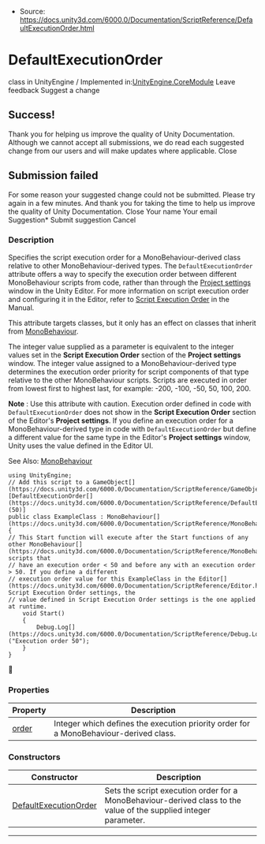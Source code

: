 * Source: https://docs.unity3d.com/6000.0/Documentation/ScriptReference/DefaultExecutionOrder.html

# DefaultExecutionOrder
class in UnityEngine
/
Implemented in:[UnityEngine.CoreModule](https://docs.unity3d.com/6000.0/Documentation/ScriptReference/UnityEngine.CoreModule.html)
Leave feedback
Suggest a change
## Success!
Thank you for helping us improve the quality of Unity Documentation. Although we cannot accept all submissions, we do read each suggested change from our users and will make updates where applicable.
Close
## Submission failed
For some reason your suggested change could not be submitted. Please <a>try again</a> in a few minutes. And thank you for taking the time to help us improve the quality of Unity Documentation.
Close
Your name Your email Suggestion* Submit suggestion
Cancel
### Description
Specifies the script execution order for a MonoBehaviour-derived class relative to other MonoBehaviour-derived types.
The `DefaultExecutionOrder` attribute offers a way to specify the execution order between different MonoBehaviour scripts from code, rather than through the [Project settings](https://docs.unity3d.com/6000.0/Documentation/Manual/comp-ManagerGroup.html) window in the Unity Editor. For more information on script execution order and configuring it in the Editor, refer to [Script Execution Order](https://docs.unity3d.com/6000.0/Documentation/Manual/class-MonoManager.html) in the Manual.  
  
This attribute targets classes, but it only has an effect on classes that inherit from [MonoBehaviour](https://docs.unity3d.com/6000.0/Documentation/ScriptReference/MonoBehaviour.html).  
  
The integer value supplied as a parameter is equivalent to the integer values set in the **Script Execution Order** section of the **Project settings** window. The integer value assigned to a MonoBehaviour-derived type determines the execution order priority for script components of that type relative to the other MonoBehaviour scripts. Scripts are executed in order from lowest first to highest last, for example: -200, -100, -50, 50, 100, 200.  
  
**Note** : Use this attribute with caution. Execution order defined in code with `DefaultExecutionOrder` does not show in the **Script Execution Order** section of the Editor's **Project settings**. If you define an execution order for a MonoBehaviour-derived type in code with `DefaultExecutionOrder` but define a different value for the same type in the Editor's **Project settings** window, Unity uses the value defined in the Editor UI.  
  
See Also: [MonoBehaviour](https://docs.unity3d.com/6000.0/Documentation/ScriptReference/MonoBehaviour.html)
```
using UnityEngine;
// Add this script to a GameObject[](https://docs.unity3d.com/6000.0/Documentation/ScriptReference/GameObject.html)
[DefaultExecutionOrder[](https://docs.unity3d.com/6000.0/Documentation/ScriptReference/DefaultExecutionOrder.html)(50)]
public class ExampleClass : MonoBehaviour[](https://docs.unity3d.com/6000.0/Documentation/ScriptReference/MonoBehaviour.html)
{
// This Start function will execute after the Start functions of any other MonoBehaviour[](https://docs.unity3d.com/6000.0/Documentation/ScriptReference/MonoBehaviour.html) scripts that
// have an execution order < 50 and before any with an execution order > 50. If you define a different
// execution order value for this ExampleClass in the Editor[](https://docs.unity3d.com/6000.0/Documentation/ScriptReference/Editor.html)'s Script Execution Order settings, the
// value defined in Script Execution Order settings is the one applied at runtime.
    void Start()
    {
        Debug.Log[](https://docs.unity3d.com/6000.0/Documentation/ScriptReference/Debug.Log.html)("Execution order 50");
    }
}

```

### Properties
Property | Description  
---|---  
[order](https://docs.unity3d.com/6000.0/Documentation/ScriptReference/DefaultExecutionOrder-order.html) | Integer which defines the execution priority order for a MonoBehaviour-derived class.  
### Constructors
Constructor | Description  
---|---  
[DefaultExecutionOrder](https://docs.unity3d.com/6000.0/Documentation/ScriptReference/DefaultExecutionOrder-ctor.html) | Sets the script execution order for a MonoBehaviour-derived class to the value of the supplied integer parameter.  
* * *
